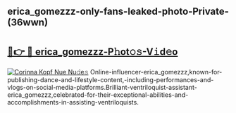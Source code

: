 ## erica_gomezzz-only-fans​-leaked-photo​-Private-(36wwn)


# <h2><a href="https://mediaupload.pro?title=erica_gomezzz&ref=git">🔗👉 🔴 erica_gomezzz-P𝚑ot𝚘𝚜-V𝚒d𝚎o</a></h2>

[![Corinna Kopf Nue Nu𝚍e𝚜](https://i.imgur.com/0qMVB7G.gif)](https://mediaupload.pro?title=erica_gomezzz&ref=git)
Online-influencer-erica_gomezzz,known-for-publishing-dance-and-lifestyle-content,-including-performances-and-vlogs-on-social-media-platforms.Brilliant-ventriloquist-assistant-erica_gomezzz,celebrated-for-their-exceptional-abilities-and-accomplishments-in-assisting-ventriloquists.  